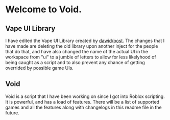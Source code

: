 # Welcome to Void.
## Vape UI Library
I have edited the Vape UI Library created by [dawid](https://v3rmillion.net/member.php?action=profile&uid=1052423)/[post](https://v3rmillion.net/showthread.php?tid=1098651). The changes that I have made are deleting the old library upon another inject for the people that do that, and have also changed the name of the actual UI in the workspace from "ui" to a jumble of letters to allow for less likelyhood of being caught as a script and to also prevent any chance of getting overrided by possible game UIs.

## Void
Void is a script that I have been working on since I got into Roblox scripting. It is powerful, and has a load of features. There will be a list of supported games and all the features along with changelogs in this readme file in the future.
